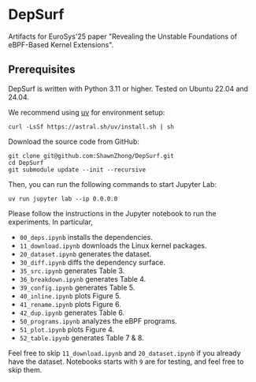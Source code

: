 DepSurf
===


Artifacts for EuroSys'25 paper "Revealing the Unstable Foundations of eBPF-Based Kernel Extensions".

## Prerequisites

DepSurf is written with Python 3.11 or higher. Tested on Ubuntu 22.04 and 24.04.

We recommend using [uv](https://astral.sh/uv/) for environment setup: 

```
curl -LsSf https://astral.sh/uv/install.sh | sh
```

Download the source code from GitHub:

```
git clone git@github.com:ShawnZhong/DepSurf.git
cd DepSurf
git submodule update --init --recursive
```

Then, you can run the following commands to start Jupyter Lab:

```
uv run jupyter lab --ip 0.0.0.0
```

Please follow the instructions in the Jupyter notebook to run the experiments. In particular,

- `00_deps.ipynb` installs the dependencies.
- `11_download.ipynb` downloads the Linux kernel packages. 
- `20_dataset.ipynb` generates the dataset. 
- `30_diff.ipynb` diffs the dependency surface.
- `35_src.ipynb` generates Table 3. 
- `36_breakdown.ipynb` generates Table 4.
- `39_config.ipynb` generates Table 5.
- `40_inline.ipynb` plots Figure 5.
- `41_rename.ipynb` plots Figure 6.
- `42_dup.ipynb` generates Table 6.
- `50_programs.ipynb` analyzes the eBPF programs.
- `51_plot.ipynb` plots Figure 4.
- `52_table.ipynb` generates Table 7 & 8.

Feel free to skip `11_download.ipynb` and `20_dataset.ipynb` if you already have the dataset.
Notebooks starts with `9` are for testing, and feel free to skip them.
